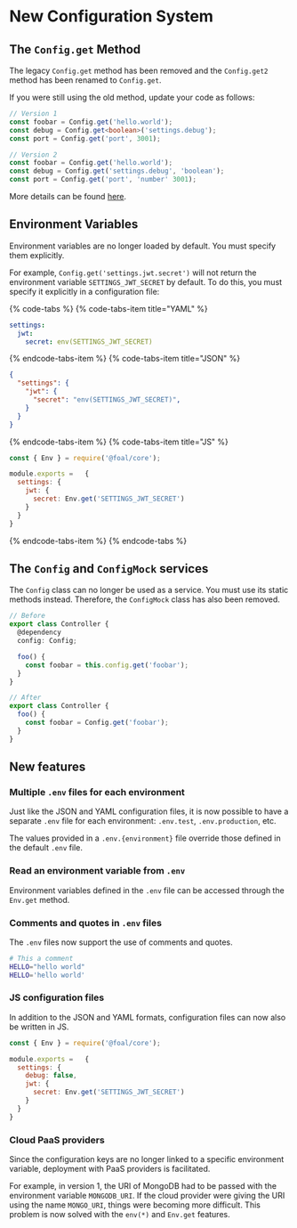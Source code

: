 # New Configuration System

## The `Config.get` Method

The legacy `Config.get` method has been removed and the `Config.get2` method has been renamed to `Config.get`.

If you were still using the old method, update your code as follows:

```typescript
// Version 1
const foobar = Config.get('hello.world');
const debug = Config.get<boolean>('settings.debug');
const port = Config.get('port', 3001);

// Version 2
const foobar = Config.get('hello.world');
const debug = Config.get('settings.debug', 'boolean');
const port = Config.get('port', 'number' 3001);
```

More details can be found [here](../deployment-and-environments/configuration.md).

## Environment Variables

Environment variables are no longer loaded by default. You must specify them explicitly.

For example, `Config.get('settings.jwt.secret')` will not return the environment variable `SETTINGS_JWT_SECRET` by default. To do this, you must specify it explicitly in a configuration file:

{% code-tabs %}
{% code-tabs-item title="YAML" %}
```yaml
settings:
  jwt:
    secret: env(SETTINGS_JWT_SECRET)
```
{% endcode-tabs-item %}
{% code-tabs-item title="JSON" %}
```json
{
  "settings": {
    "jwt": {
      "secret": "env(SETTINGS_JWT_SECRET)",
    }
  }
}
```
{% endcode-tabs-item %}
{% code-tabs-item title="JS" %}
```javascript
const { Env } = require('@foal/core');

module.exports =   {
  settings: {
    jwt: {
      secret: Env.get('SETTINGS_JWT_SECRET')
    }
  }
}
```
{% endcode-tabs-item %}
{% endcode-tabs %}

## The `Config` and `ConfigMock` services

The `Config` class can no longer be used as a service. You must use its static methods instead. Therefore, the `ConfigMock` class has also been removed.

```typescript
// Before
export class Controller {
  @dependency
  config: Config;

  foo() {
    const foobar = this.config.get('foobar');
  }
}

// After
export class Controller {
  foo() {
    const foobar = Config.get('foobar');
  }
}

```

## New features

### Multiple `.env` files for each environment

Just like the JSON and YAML configuration files, it is now possible to have a separate `.env` file for each environment: `.env.test`, `.env.production`, etc.

The values provided in a `.env.{environment}` file override those defined in the default `.env` file.

### Read an environment variable from `.env`

Environment variables defined in the `.env` file can be accessed through the `Env.get` method.

### Comments and quotes in `.env` files

The `.env` files now support the use of comments and quotes.

```bash
# This a comment
HELLO="hello world"
HELLO='hello world'
```

### JS configuration files

In addition to the JSON and YAML formats, configuration files can now also be written in JS.

```javascript
const { Env } = require('@foal/core');

module.exports =   {
  settings: {
    debug: false,
    jwt: {
      secret: Env.get('SETTINGS_JWT_SECRET')
    }
  }
}
```

### Cloud PaaS providers

Since the configuration keys are no longer linked to a specific environment variable, deployment with PaaS providers is facilitated.

For example, in version 1, the URI of MongoDB had to be passed with the environment variable `MONGODB_URI`. If the cloud provider were giving the URI using the name `MONGO_URI`, things were becoming more difficult. This problem is now solved with the `env(*)` and `Env.get` features.
